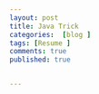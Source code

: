 ```yaml
---
layout: post
title: Java Trick
categories:  [blog ]
tags: [Resume ]
comments: true
published: true


---
```


